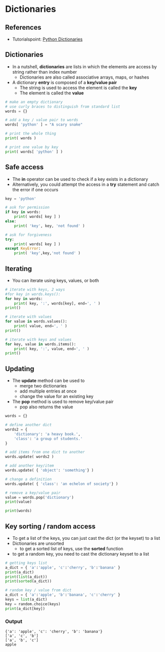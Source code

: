 # Dictionaries

## References
- Tutorialspoint: [Python Dictionaries](http://www.tutorialspoint.com/python/python_dictionary.htm
)

## Dictionaries
- In a nutshell, **dictionaries** are lists in which the elements are access by string rather than index number
    - Dictionaries are also called associative arrays, maps, or hashes
- A dictionary **entry** is composed of a **key/value pair**
    - The string is used to access the element is called the **key**
    - The element is called the **value**

```python
# make an empty dictionary
# use curly braces to distinguish from standard list
words = {}

# add a key / value pair to words
words[ 'python' ] = "A scary snake"

# print the whole thing
print( words )

# print one value by key
print( words[ 'python' ] )
```

## Safe access
- The **in** operator can be used to check if a key exists in a dictionary
- Alternatively, you could attempt the access in a **try** statement and catch the error if one occurs

```python
key = 'python'

# ask for permission
if key in words:
    print( words[ key ] )
else:
    print( 'key', key, 'not found' )
```

```python
# ask for forgiveness
try:
    print( words[ key ] )
except KeyError:
    print( 'key',key,'not found' )
```

## Iterating
- You can iterate using keys, values, or both

```python
# iterate with keys, 2 ways
#for key in words.keys():
for key in words:
    print( key, ':', words[key], end=', ' )
print()

# iterate with values
for value in words.values():
    print( value, end=', ' )
print()

# iterate with keys and values
for key, value in words.items():
    print( key, ':', value, end=', ' )
print()
```

## Updating
- The **update** method can be used to
    - merge two dictionaries
    - add multiple entries at once
    - change the value for an existing key
- The **pop** method is used to remove key/value pair
    - pop also returns the value

```python
words = {}

# define another dict
words2 = { 
    'dictionary': 'a heavy book.', 
    'class': 'a group of students.' 
}

# add items from one dict to another
words.update( words2 )

# add another key/item
words.update( { 'object': 'something'} )

# change a definition
words.update( { 'class': 'an echelon of society'} )

# remove a key/value pair
value = words.pop('dictionary')
print(value)

print(words)
```

## Key sorting / random access

- To get a list of the keys, you can just cast the dict (or the keyset) to a list
- Dictionaries are unsorted
    - to get a sorted list of keys, use the **sorted** function
- to get a random key, you need to cast the dictionary keyset to a list

```python
# getting keys list
a_dict = { 'a':'apple', 'c':'cherry', 'b':'banana' }
print(a_dict)
print(list(a_dict))
print(sorted(a_dict))

# random key / value from dict
a_dict = { 'a':'apple', 'b':'banana', 'c':'cherry' }
keys = list(a_dict)
key = random.choice(keys)
print(a_dict[key])
```

### Output
```
{'a': 'apple', 'c': 'cherry', 'b': 'banana'}
['a', 'c', 'b']
['a', 'b', 'c']
apple
```
